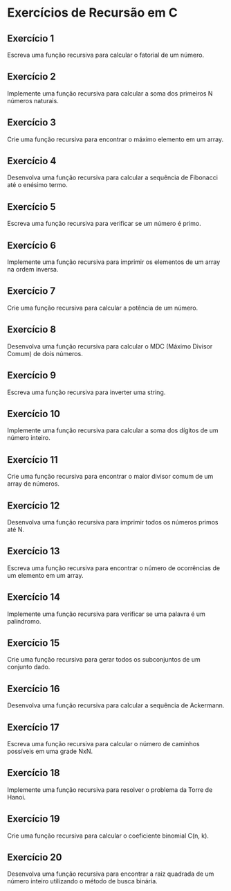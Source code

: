 # Exercícios de Recursão em C

## Exercício 1
Escreva uma função recursiva para calcular o fatorial de um número.

## Exercício 2
Implemente uma função recursiva para calcular a soma dos primeiros N números naturais.

## Exercício 3
Crie uma função recursiva para encontrar o máximo elemento em um array.

## Exercício 4
Desenvolva uma função recursiva para calcular a sequência de Fibonacci até o enésimo termo.

## Exercício 5
Escreva uma função recursiva para verificar se um número é primo.

## Exercício 6
Implemente uma função recursiva para imprimir os elementos de um array na ordem inversa.

## Exercício 7
Crie uma função recursiva para calcular a potência de um número.

## Exercício 8
Desenvolva uma função recursiva para calcular o MDC (Máximo Divisor Comum) de dois números.

## Exercício 9
Escreva uma função recursiva para inverter uma string.

## Exercício 10
Implemente uma função recursiva para calcular a soma dos dígitos de um número inteiro.

## Exercício 11
Crie uma função recursiva para encontrar o maior divisor comum de um array de números.

## Exercício 12
Desenvolva uma função recursiva para imprimir todos os números primos até N.

## Exercício 13
Escreva uma função recursiva para encontrar o número de ocorrências de um elemento em um array.

## Exercício 14
Implemente uma função recursiva para verificar se uma palavra é um palíndromo.

## Exercício 15
Crie uma função recursiva para gerar todos os subconjuntos de um conjunto dado.

## Exercício 16
Desenvolva uma função recursiva para calcular a sequência de Ackermann.

## Exercício 17
Escreva uma função recursiva para calcular o número de caminhos possíveis em uma grade NxN.

## Exercício 18
Implemente uma função recursiva para resolver o problema da Torre de Hanoi.

## Exercício 19
Crie uma função recursiva para calcular o coeficiente binomial C(n, k).

## Exercício 20
Desenvolva uma função recursiva para encontrar a raiz quadrada de um número inteiro utilizando o método de busca binária.
